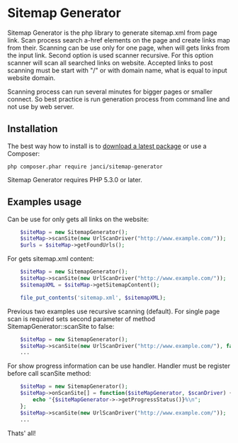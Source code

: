Sitemap Generator
===========================================================

Sitemap Generator is the php library to generate sitemap.xml from page link. Scan process search a-href
 elements on the page and create links map from their. Scanning can be use only for one page, when will
 gets links from the input link. Second option is used scanner recursive. For this option scanner will
 scan all searched links on website. Accepted links to post scanning must be start with "/" or with domain
 name, what is equal to input website domain.

Scanning process can run several minutes for bigger pages or smaller connect. So best practice is run generation
process from command line and not use by web server.


Installation
------------

The best way how to install is to [download a latest package](https://github.com/janci/sitemap-generator/releases)
or use a Composer:

```
php composer.phar require janci/sitemap-generator
```

Sitemap Generator requires PHP 5.3.0 or later.


Examples usage
-----------------

Can be use for only gets all links on the website:

```php
    $siteMap = new SitemapGenerator();
    $siteMap->scanSite(new UrlScanDriver("http://www.example.com/"));
    $urls = $siteMap->getFoundUrls();
```

For gets sitemap.xml content:


```php
    $siteMap = new SitemapGenerator();
    $siteMap->scanSite(new UrlScanDriver("http://www.example.com/"));
    $sitemapXML = $siteMap->getSitemapContent();

    file_put_contents('sitemap.xml', $sitemapXML);
```

Previous two examples use recursive scanning (default). For single page scan is required sets second
parameter of method SitemapGenerator::scanSite to false:


```php
    $siteMap = new SitemapGenerator();
    $siteMap->scanSite(new UrlScanDriver("http://www.example.com/"), false);
    ...
```

For show progress information can be use handler. Handler must be register before call scanSite method:
```php
    $siteMap = new SitemapGenerator();
    $siteMap->onScanSite[] = function($siteMapGenerator, $scanDriver) {
        echo "{$siteMapGenerator->->getProgressStatus()}%\n";
    };
    $siteMap->scanSite(new UrlScanDriver("http://www.example.com/"));
    ...
```

Thats' all!